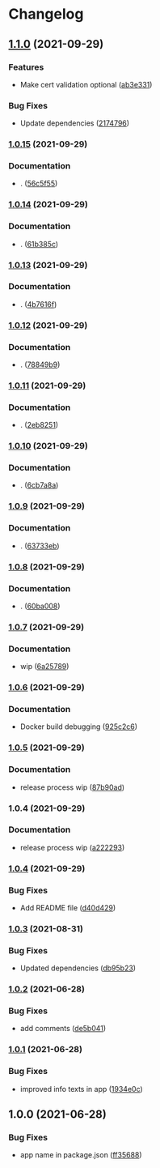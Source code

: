 # Changelog

## [1.1.0](https://www.github.com/ptarmiganlabs/butler-sheet-icons/compare/butler-sheet-icons-v1.0.15...butler-sheet-icons-v1.1.0) (2021-09-29)


### Features

* Make cert validation optional ([ab3e331](https://www.github.com/ptarmiganlabs/butler-sheet-icons/commit/ab3e3315497b04c1103e28b170b3c90ee29d5ada))


### Bug Fixes

* Update dependencies ([2174796](https://www.github.com/ptarmiganlabs/butler-sheet-icons/commit/217479629841b3dbfa23ccc9d0449134c536342e))

### [1.0.15](https://www.github.com/ptarmiganlabs/butler-sheet-icons/compare/butler-sheet-icons-v1.0.14...butler-sheet-icons-v1.0.15) (2021-09-29)


### Documentation

* . ([56c5f55](https://www.github.com/ptarmiganlabs/butler-sheet-icons/commit/56c5f55582336f8e4940ebf3d3686638a959744a))

### [1.0.14](https://www.github.com/ptarmiganlabs/butler-sheet-icons/compare/butler-sheet-icons-v1.0.13...butler-sheet-icons-v1.0.14) (2021-09-29)


### Documentation

* . ([61b385c](https://www.github.com/ptarmiganlabs/butler-sheet-icons/commit/61b385c9df508582c7c0d22f2bc9b41fae352cdf))

### [1.0.13](https://www.github.com/ptarmiganlabs/butler-sheet-icons/compare/butler-sheet-icons-v1.0.12...butler-sheet-icons-v1.0.13) (2021-09-29)


### Documentation

* . ([4b7616f](https://www.github.com/ptarmiganlabs/butler-sheet-icons/commit/4b7616f03e2ca35830772ed6d1cb329182e7b1c1))

### [1.0.12](https://www.github.com/ptarmiganlabs/butler-sheet-icons/compare/butler-sheet-icons-v1.0.11...butler-sheet-icons-v1.0.12) (2021-09-29)


### Documentation

* . ([78849b9](https://www.github.com/ptarmiganlabs/butler-sheet-icons/commit/78849b97f8e95cb4077525568da6368c40b590c9))

### [1.0.11](https://www.github.com/ptarmiganlabs/butler-sheet-icons/compare/butler-sheet-icons-v1.0.10...butler-sheet-icons-v1.0.11) (2021-09-29)


### Documentation

* . ([2eb8251](https://www.github.com/ptarmiganlabs/butler-sheet-icons/commit/2eb8251207ff0acfc8914e584dcfcda4a8b0d81d))

### [1.0.10](https://www.github.com/ptarmiganlabs/butler-sheet-icons/compare/butler-sheet-icons-v1.0.9...butler-sheet-icons-v1.0.10) (2021-09-29)


### Documentation

* . ([6cb7a8a](https://www.github.com/ptarmiganlabs/butler-sheet-icons/commit/6cb7a8a4dc038be0408ca7233901544625e63836))

### [1.0.9](https://www.github.com/ptarmiganlabs/butler-sheet-icons/compare/butler-sheet-icons-v1.0.8...butler-sheet-icons-v1.0.9) (2021-09-29)


### Documentation

* . ([63733eb](https://www.github.com/ptarmiganlabs/butler-sheet-icons/commit/63733eb3759c91805fe83fb97ade805e2b70d2de))

### [1.0.8](https://www.github.com/ptarmiganlabs/butler-sheet-icons/compare/butler-sheet-icons-v1.0.7...butler-sheet-icons-v1.0.8) (2021-09-29)


### Documentation

* . ([60ba008](https://www.github.com/ptarmiganlabs/butler-sheet-icons/commit/60ba00849a47b73864ff36b8275b25fd19b7cff8))

### [1.0.7](https://www.github.com/ptarmiganlabs/butler-sheet-icons/compare/butler-sheet-icons-v1.0.6...butler-sheet-icons-v1.0.7) (2021-09-29)


### Documentation

* wip ([6a25789](https://www.github.com/ptarmiganlabs/butler-sheet-icons/commit/6a25789164bf57301e1aeca04002e0aa0bfb5d4e))

### [1.0.6](https://www.github.com/ptarmiganlabs/butler-sheet-icons/compare/butler-sheet-icons-v1.0.5...butler-sheet-icons-v1.0.6) (2021-09-29)


### Documentation

* Docker build debugging ([925c2c6](https://www.github.com/ptarmiganlabs/butler-sheet-icons/commit/925c2c630cd5349170b05e86803de84a429d6095))

### [1.0.5](https://www.github.com/ptarmiganlabs/butler-sheet-icons/compare/butler-sheet-icons-v1.0.4...butler-sheet-icons-v1.0.5) (2021-09-29)


### Documentation

* release process wip ([87b90ad](https://www.github.com/ptarmiganlabs/butler-sheet-icons/commit/87b90ad6b291b291fb323e02bfdcdc3a7daf5cb7))

### 1.0.4 (2021-09-29)


### Documentation

* release process wip ([a222293](https://www.github.com/ptarmiganlabs/butler-sheet-icons/commit/a22229325b321ee48042ce5eccb2bc86180f899e))

### [1.0.4](https://www.github.com/ptarmiganlabs/butler-sheet-icons/compare/v1.0.3...v1.0.4) (2021-09-29)


### Bug Fixes

* Add README file ([d40d429](https://www.github.com/ptarmiganlabs/butler-sheet-icons/commit/d40d429fcca5a5784271e91df540836220331255))

### [1.0.3](https://www.github.com/ptarmiganlabs/butler-sheet-icons/compare/v1.0.2...v1.0.3) (2021-08-31)


### Bug Fixes

* Updated dependencies ([db95b23](https://www.github.com/ptarmiganlabs/butler-sheet-icons/commit/db95b2326f7d2ffb54dd62bff5306edad4029da7))

### [1.0.2](https://www.github.com/ptarmiganlabs/butler-sheet-icons/compare/v1.0.1...v1.0.2) (2021-06-28)


### Bug Fixes

* add comments ([de5b041](https://www.github.com/ptarmiganlabs/butler-sheet-icons/commit/de5b04171c50fa83db940461700373acb0c80c8b))

### [1.0.1](https://www.github.com/ptarmiganlabs/butler-sheet-icons/compare/v1.0.0...v1.0.1) (2021-06-28)


### Bug Fixes

* improved info texts in app ([1934e0c](https://www.github.com/ptarmiganlabs/butler-sheet-icons/commit/1934e0ccae7789539debe65eee044587150b7229))

## 1.0.0 (2021-06-28)


### Bug Fixes

* app name in package.json ([ff35688](https://www.github.com/ptarmiganlabs/butler-sheet-icons/commit/ff356888ed513ff482dc41875bafffd0d2522de7))
